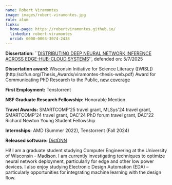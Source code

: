 ```yaml
---
name: Robert Viramontes
image: images/robert-viramontes.jpg
role: alum
links:
  home-page: https://robertviramontes.github.io/
  linkedin: robert-viramontes
  orcid: 0000-0003-3074-2438
---
```


**Dissertation:** ``[DISTRIBUTING DEEP NEURAL NETWORK INFERENCE ACROSS EDGE-HUB-CLOUD SYSTEMS](https://www.proquest.com/pqdtglobal/docview/3202650188/F876D76CCE4F4F74PQ/1?accountid=465&sourcetype=Dissertations%20&%20Theses)'', defended on: 5/7/2025

**Dissertation award:** Wisconsin Initiative for Science Literacy ([WISL])(http:/scifun.org/Thesis_Awards/viramontes-thesis-web.pdf) Award for Communicating PhD Research to the Public, [new coverage](https://engineering.wisc.edu/blog/viramontes-receives-award-for-communicating-research-to-the-public/) 

**First Employment:** Tenstorrent

**NSF Graduate Research Fellowship:** Honorable Mention

**Travel Awards:** SMARTCOMP'25 travel grant, MLSys'24 travel grant, SMARTCOMP'24 travel grant, DAC'24 PhD forum travel grant, DAC'22 Richard Newton Young Student Fellowship

**Internships:** AMD (Summer 2022), Tenstorrent (Fall 2024)

**Released software:** [DistDNN](https://github.com/robertviramontes/distributed_inference_estimation_optimization/tree/main)

Hi! I am a graduate student studying Computer Engineering at the University of Wisconsin - Madison. I am currently investigating techniques to optimize neural network deployment, particularly for edge and other low power devices. I also enjoy studying Electronic Design Automation (EDA) – particularly opportunities for integrating machine learning with the design flow.





